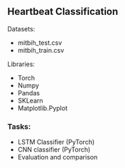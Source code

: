 ## Heartbeat Classification

Datasets:
- mitbih_test.csv
- mitbih_train.csv

Libraries:
- Torch
- Numpy
- Pandas
- SKLearn
- Matplotlib.Pyplot

### Tasks:
- LSTM Classifier (PyTorch)
- CNN classifier (PyTorch)
- Evaluation and comparison
